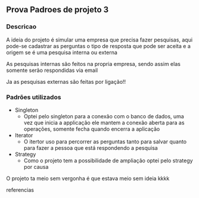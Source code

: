 ## Prova Padroes de projeto 3

### Descricao

A ideia do projeto é simular uma empresa que precisa fazer pesquisas, aqui pode-se cadastrar as perguntas
o tipo de resposta que pode ser aceita e a origem se é uma pesquisa interna ou externa

As pesquisas internas são feitos na propria empresa, sendo assim elas somente serão respondidas
via email

Ja as pesquisas externas são feitas por ligação!!

### Padrões utilizados
* Singleton
  * Optei pelo singleton para a conexão com o banco de dados, uma vez que inicia a 
    applicação ele mantem a conexão aberta para as operações, somente fecha quando encerra 
    a aplicação
* Iterator
  * O itertor uso para percorrer as perguntas tanto para salvar quanto para fazer a pessoa
    que está respondendo a pesquisa
* Strategy
  * Como o projeto tem a possibilidade de ampliação optei pelo strategy por causa






O projeto ta meio sem vergonha é que estava meio sem ideia  kkkk


referencias
